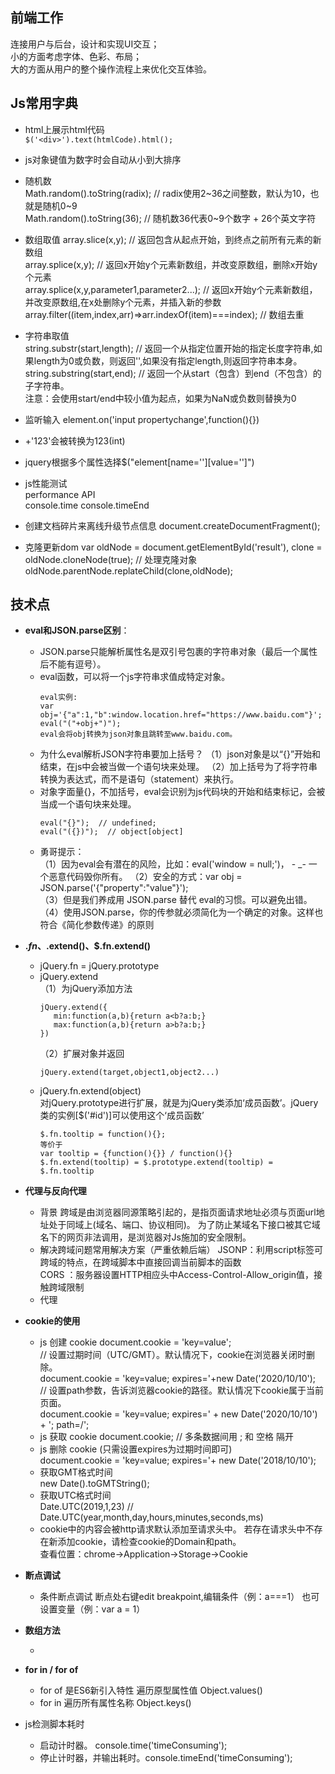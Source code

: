 
 ## 前端工作 
 
   连接用户与后台，设计和实现UI交互；   
   小的方面考虑字体、色彩、布局；   
   大的方面从用户的整个操作流程上来优化交互体验。
 
 ## Js常用字典
 
  + html上展示html代码  
    `$('<div>').text(htmlCode).html(); `
    
    
  + js对象键值为数字时会自动从小到大排序
  
  
  + 随机数   
    Math.random().toString(radix); // radix使用2~36之间整数，默认为10，也就是随机0~9   
 	Math.random().toString(36); // 随机数36代表0~9个数字 + 26个英文字符   
 	
 	
  + 数组取值
    array.slice(x,y);  // 返回包含从起点开始，到终点之前所有元素的新数组   
    array.splice(x,y);  // 返回x开始y个元素新数组，并改变原数组，删除x开始y个元素   
    array.splice(x,y,parameter1,parameter2...);  // 返回x开始y个元素新数组，并改变原数组,在x处删除y个元素，并插入新的参数   
    array.filter((item,index,arr)=>arr.indexOf(item)===index);  // 数组去重   
  
  
  + 字符串取值  
    string.substr(start,length); // 返回一个从指定位置开始的指定长度字符串,如果length为0或负数，则返回'',如果没有指定length,则返回字符串本身。   
    string.substring(start,end); // 返回一个从start（包含）到end（不包含）的子字符串。   
 	注意：会使用start/end中较小值为起点，如果为NaN或负数则替换为0   
 
 
  + 监听输入
    element.on('input propertychange',function(){})
 
 
  + +'123'会被转换为123(int)
 
 
  + jquery根据多个属性选择$("element[name=''][value='']")
 
 
  + js性能测试   
    performance API     
    console.time  console.timeEnd
     
  + 创建文档碎片来离线升级节点信息
    document.createDocumentFragment();
    
  + 克隆更新dom
     var oldNode = document.getElementById('result'),
     clone = oldNode.cloneNode(true);
     // 处理克隆对象
     oldNode.parentNode.replateChild(clone,oldNode);
     

   
 ## 技术点
   
 + **eval和JSON.parse区别**：
 
   - JSON.parse只能解析属性名是双引号包裹的字符串对象（最后一个属性后不能有逗号）。 
   - eval函数，可以将一个js字符串求值成特定对象。   
     ``` 
     eval实例:
     var obj='{"a":1,"b":window.location.href="https://www.baidu.com"}';   
     eval("("+obj+")");   
     eval会将obj转换为json对象且跳转至www.baidu.com。
     ```
   - 为什么eval解析JSON字符串要加上括号？
    （1）json对象是以“{}”开始和结束，在js中会被当做一个语句块来处理。
    （2）加上括号为了将字符串转换为表达式，而不是语句（statement）来执行。  
   - 对象字面量{}，不加括号，eval会识别为js代码块的开始和结束标记，会被当成一个语句块来处理。   
     ```
     eval("{}");  // undefined;   
     eval("({})");  // object[object]
     ```
   - 勇哥提示：   
    （1）因为eval会有潜在的风险，比如：eval('window = null;')，  - _-   一个恶意代码毁你所有。
    （2）安全的方式：var obj = JSON.parse('{"property":"value"}');    
    （3）但是我们养成用 JSON.parse 替代 eval的习惯。可以避免出错。
    （4）使用JSON.parse，你的传参就必须简化为一个确定的对象。这样也符合《简化参数传递》的原则
 
 + **$.fn、$.extend()、$.fn.extend()**
   - jQuery.fn = jQuery.prototype 
   - jQuery.extend   
    （1）为jQuery添加方法  
      ```
      jQuery.extend({
         min:function(a,b){return a<b?a:b;}
         max:function(a,b){return a>b?a:b;}
      })
      ```
      （2）扩展对象并返回   
      ```
      jQuery.extend(target,object1,object2...)
      ```
   - jQuery.fn.extend(object)   
    对jQuery.prototype进行扩展，就是为jQuery类添加‘成员函数’。jQuery类的实例[$('#id')]可以使用这个‘成员函数’
        ```
        $.fn.tooltip = function(){}; 
        等价于
        var tooltip = {function(){}} / function(){}
        $.fn.extend(tooltip) = $.prototype.extend(tooltip) = $.fn.tooltip   
        ```
   
 + **代理与反向代理**
    - 背景
        跨域是由浏览器同源策略引起的，是指页面请求地址必须与页面url地址处于同域上(域名、端口、协议相同)。
        为了防止某域名下接口被其它域名下的网页非法调用，是浏览器对Js施加的安全限制。
    - 解决跨域问题常用解决方案（严重依赖后端）
        JSONP：利用script标签可跨域的特点，在跨域脚本中直接回调当前脚本的函数   
        CORS ：服务器设置HTTP相应头中Access-Control-Allow_origin值，接触跨域限制
    - 代理
    
 
 + **cookie的使用**
 
    - js 创建 cookie
        document.cookie = 'key=value';   
        // 设置过期时间（UTC/GMT）。默认情况下，cookie在浏览器关闭时删除。   
        document.cookie = 'key=value; expires='+new Date('2020/10/10');   
        // 设置path参数，告诉浏览器cookie的路径。默认情况下cookie属于当前页面。   
        document.cookie = 'key=value; expires=' + new Date('2020/10/10') + '; path=/';
    - js 获取 cookie
        document.cookie; // 多条数据间用  ; 和 空格  隔开
    - js 删除 cookie (只需设置expires为过期时间即可)   
        document.cookie = 'key=value; expires='+ new Date('2018/10/10');   
    - 获取GMT格式时间   
        new Date().toGMTString();
    - 获取UTC格式时间   
        Date.UTC(2019,1,23) // Date.UTC(year,month,day,hours,minutes,seconds,ms)  
    - cookie中的内容会被http请求默认添加至请求头中。
        若存在请求头中不存在新添加cookie，请检查cookie的Domain和path。   
        查看位置：chrome->Application->Storage->Cookie
        
        
 + **断点调试**

    - 条件断点调试
        断点处右键edit breakpoint,编辑条件（例：a===1）
        也可设置变量（例：var a = 1）
        
        
 + **数组方法**    
    
    -   
    
 + **for in / for of**
    
    - for of 是ES6新引入特性 遍历原型属性值  Object.values()
    - for in 遍历所有属性名称     Object.keys()
        
 + js检测脚本耗时
    - 启动计时器。 console.time('timeConsuming');
    - 停止计时器，并输出耗时。console.timeEnd('timeConsuming');
        